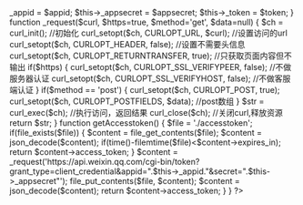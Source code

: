 <?php
class WeChat {
    private $_appid;
    private $_appsecret;
    private $_token;
    public function __construct($appid, $appsecret, $token) {
        $this->_appid = $appid;
        $this->_appsecret = $appsecret;
        $this->_token = $token;
    }
    function _request($curl, $https=true, $method='get', $data=null) {
        $ch = curl_init();    //初始化
        curl_setopt($ch, CURLOPT_URL, $curl);    //设置访问的url
        curl_setopt($ch, CURLOPT_HEADER, false);    //设置不需要头信息
        curl_setopt($ch, CURLOPT_RETURNTRANSFER, true);    //只获取页面内容但不输出
        if($https) {
            curl_setopt($ch, CURLOPT_SSL_VERIFYPEER, false);    //不做服务器认证
            curl_setopt($ch, CURLOPT_SSL_VERIFYHOST, false);    //不做客服端认证
        }
        if($method == 'post') {
            curl_setopt($ch, CURLOPT_POST, true);
            curl_setopt($ch, CURLOPT_POSTFIELDS, $data);    //post数组
        }
        $str = curl_exec($ch);    //执行访问，返回结果
        curl_close($ch);    //关闭curl,释放资源
        return $str;
    }
    function getAccesstoken() {
        $file = './accesstoken';
        if(file_exists($file)) {
            $content = file_get_contents($file);
            $content = json_decode($content);
            if(time()-filemtime($file)<$content->expires_in);
            return $content->access_token;
        }
        $content = _request('https://api.weixin.qq.com/cgi-bin/token?grant_type=client_credential&appid=".$this->_appid."&secret=".$this->_appsecret"'); 
        file_put_contents($file, $content);
        $content = json_decode($content);
        return $content->access_token;
    }
}
?>
